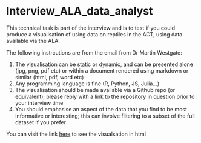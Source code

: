 # Interview_ALA_data_analyst
 
This technical task is part of the interview and is to test if you could produce a visualisation of using data on reptiles in the ACT, using data available via the ALA. 

The following instrcutions are from the email from Dr Martin Westgate:

 
1. The visualisation can be static or dynamic, and can be presented alone (jpg, png, pdf etc) or within a document rendered using markdown or similar (html, pdf, word etc)
2. Any programming language is fine (R, Python, JS, Julia…)
3. The visualisation should be made available via a Github repo (or equivalent); please reply with a link to the repository in question prior to your interview time
4. You should emphasise an aspect of the data that you find to be most informative or interesting; this can involve filtering to a subset of the full dataset if you prefer


You can visit the link [here](https://luyiwangtw.github.io/Interview_ALA_data_analyst/) to see the visualsation in html
